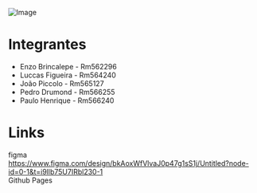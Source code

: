 ![Image](https://github.com/user-attachments/assets/a550663b-9a89-4d3a-aba5-ad062bd4febd)

# Integrantes 
- Enzo Brincalepe - Rm562296
- Luccas Figueira - Rm564240
- João Piccolo - Rm565127
- Pedro Drumond - Rm566255
- Paulo Henrique - Rm566240
# Links
figma </br>
https://www.figma.com/design/bkAoxWfVlvaJ0p47g1sS1j/Untitled?node-id=0-1&t=i9llb75U7IRbl230-1
</br>
Github Pages
